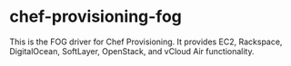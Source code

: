 # chef-provisioning-fog

This is the FOG driver for Chef Provisioning.  It provides EC2, Rackspace, DigitalOcean, SoftLayer, OpenStack, and vCloud Air functionality.
